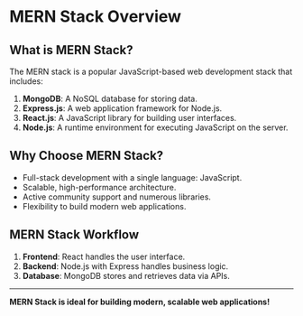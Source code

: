 # MERN Stack Overview

## What is MERN Stack?
The MERN stack is a popular JavaScript-based web development stack that includes:
1. **MongoDB**: A NoSQL database for storing data.
2. **Express.js**: A web application framework for Node.js.
3. **React.js**: A JavaScript library for building user interfaces.
4. **Node.js**: A runtime environment for executing JavaScript on the server.

## Why Choose MERN Stack?
- Full-stack development with a single language: JavaScript.
- Scalable, high-performance architecture.
- Active community support and numerous libraries.
- Flexibility to build modern web applications.

## MERN Stack Workflow
1. **Frontend**: React handles the user interface.
2. **Backend**: Node.js with Express handles business logic.
3. **Database**: MongoDB stores and retrieves data via APIs.

---

**MERN Stack is ideal for building modern, scalable web applications!**
